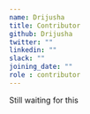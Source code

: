 ```yaml
---
name: Drijusha
title: Contributor
github: Drijusha
twitter: ""
linkedin: ""
slack: ""
joining_date: ""
role : contributor
---
```


Still waiting for this
